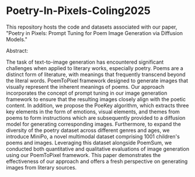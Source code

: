 # Poetry-In-Pixels-Coling2025
 This repository hosts the code and datasets associated with our paper, "Poetry in Pixels: Prompt Tuning for Poem Image Generation via Diffusion Models."


 Abstract:

The task of text-to-image generation has encountered significant challenges when applied to literary works, especially poetry.
Poems are a distinct form of literature, with meanings that frequently transcend beyond the literal words. 
PoemToPixel framework designed to generate images that visually represent the inherent meanings of poems.
Our approach incorporates the concept of prompt tuning in our image generation framework to ensure that the resulting images closely align with the poetic content. 
In addition, we propose the PoeKey algorithm, which extracts three key elements in the form of emotions, visual elements, and themes from poems 
to form instructions which are subsequently provided to a diffusion model for generating corresponding images. 
Furthermore, to expand the diversity of the poetry dataset across different genres and ages, we introduce MiniPo,
a novel multimodal dataset comprising 1001 children's poems and images. Leveraging this dataset alongside PoemSum, 
we conducted both quantitative and qualitative evaluations of image generation using our PoemToPixel framework.
This paper demonstrates the effectiveness of our approach and offers a fresh perspective on generating images from literary sources.
